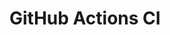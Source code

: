 # GitHub Actions CI












































































































































































































































































































































































































































































































































































































































































































































































































































































































































































































































































































































































































































































































































































































































































































































































































































































































































































































































































































































































































































































































































































































































































































































































































































































































































































































































































































































